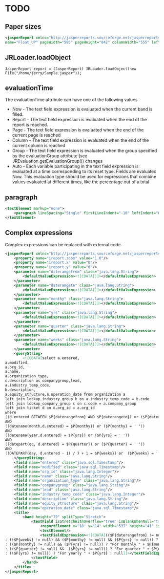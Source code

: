 # TODO

## Paper sizes

```xml
<jasperReport xmlns="http://jasperreports.sourceforge.net/jasperreports" xmlns:xsi="http://www.w3.org/2001/XMLSchema-instance" xsi:schemaLocation="http://jasperreports.sourceforge.net/jasperreports http://jasperreports.sourceforge.net/xsd/jasperreport.xsd"
name="Float_UP" pageWidth="595" pageHeight="842" columnWidth="555" leftMargin="20" rightMargin="20" topMargin="20" bottomMargin="20">
```

## JRLoader.loadObject

`JasperReport report = (JasperReport) JRLoader.loadObject(new File("/home/jerry/Sample.jasper"));`

## evaluationTime

The evaluationTime attribute can have one of the following values   

- Now - The text field expression is evaluated when the current band is filled.
- Report - The text field expression is evaluated when the end of the report is reached.
- Page - The text field expression is evaluated when the end of the current page is reached
- Column - The text field expression is evaluated when the end of the current column is reached
- Group - The text field expression is evaluated when the group specified by the evaluationGroup
          attribute (see JREvaluation.getEvaluationGroup()) changes
- Auto - Each variable participating in the text field expression is evaluated at a time
        corresponding to its reset type. Fields are evaluated Now. This evaluation type should be
        used for expressions that combine values evaluated at different times, like the percentage
        out of a total

## paragraph

```xml
<textElement markup="none">
    <paragraph lineSpacing="Single" firstLineIndent="-10" leftIndent="0" spacingBefore="0"/>
</textElement>
```


## Complex expressions

Complex expressions can be replaced with external code.  

```xml
<jasperReport xmlns="http://jasperreports.sourceforge.net/jasperreports" xmlns:xsi="http://www.w3.org/2001/XMLSchema-instance" xsi:schemaLocation="http://jasperreports.sourceforge.net/jasperreports http://jasperreports.sourceforge.net/xsd/jasperreport.xsd" name="Company Profile by Date Registered" pageWidth="595" pageHeight="842" whenNoDataType="NoDataSection" columnWidth="555" leftMargin="20" rightMargin="20" topMargin="20" bottomMargin="20" isFloatColumnFooter="true">
    <property name="ireport.zoom" value="1.0"/>
    <property name="ireport.x" value="0"/>
    <property name="ireport.y" value="0"/>
    <parameter name="daterangefrom" class="java.lang.String">
        <defaultValueExpression><![CDATA[]]></defaultValueExpression>
    </parameter>
    <parameter name="daterangeto" class="java.lang.String">
        <defaultValueExpression><![CDATA[]]></defaultValueExpression>
    </parameter>
    <parameter name="monthy" class="java.lang.String">
        <defaultValueExpression><![CDATA[]]></defaultValueExpression>
    </parameter>
    <parameter name="yrs" class="java.lang.String">
        <defaultValueExpression><![CDATA[]]></defaultValueExpression>
    </parameter>
    <parameter name="quarter" class="java.lang.String">
        <defaultValueExpression><![CDATA[]]></defaultValueExpression>
    </parameter>
    <parameter name="weeks" class="java.lang.String">
        <defaultValueExpression><![CDATA[]]></defaultValueExpression>
    </parameter>
    <queryString>
        <![CDATA[select a.entered,
a.modified,
a.org_id,
a.name,
a.organization_type,
c.description as companygroup,lead,
a.industry_temp_code,
b.description,
a.equity_structure,a.operation_date from organization a
left join lookup_industry_group b on a.industry_temp_code = b.code
left join lookup_company_group c on c.code = a.company_group
left join ticket d on d.org_id = a.org_id
where
((d.entered BETWEEN $P{daterangefrom} AND $P{daterangeto}) or ($P{daterangefrom} =' ' AND $P{daterangeto} =' '))
AND
((datename(month,d.entered) = $P{monthy}) or ($P{monthy} = ' '))
AND
((datename(year,d.entered) = $P{yrs}) or ($P{yrs} = ' '))
AND
((datepart(qq, d.entered) = $P{quarter}) or ($P{quarter} = ' '))
AND
((DATEPART(day, d.entered - 1) / 7 + 1 = $P{weeks}) or  ($P{weeks} = ' '))]]>
    </queryString>
    <field name="entered" class="java.sql.Timestamp"/>
    <field name="modified" class="java.sql.Timestamp"/>
    <field name="org_id" class="java.lang.Integer"/>
    <field name="name" class="java.lang.String"/>
    <field name="organization_type" class="java.lang.String"/>
    <field name="companygroup" class="java.lang.String"/>
    <field name="lead" class="java.lang.String"/>
    <field name="industry_temp_code" class="java.lang.Integer"/>
    <field name="description" class="java.lang.String"/>
    <field name="equity_structure" class="java.lang.String"/>
    <field name="operation_date" class="java.sql.Timestamp"/>
    <title>
        <band height="79" splitType="Stretch">
            <textField isStretchWithOverflow="true" isBlankWhenNull="true">
                <reportElement x="18" y="14" width="537" height="41" isRemoveLineWhenBlank="true"/>
                <textElement/>
                <textFieldExpression><![CDATA[(($P{daterangefrom} != null) && ($P{daterangeto} != null)) ?  "Date range from " + $P{daterangefrom} + " and " + $P{daterangeto}
: (($P{weeks} != null) && ($P{monthy} != null) && ($P{yrs} != null)) ? "For weekly " +$P{weeks} + $P{monthy} + $P{yrs}
: (($P{monthy} != null) && ($P{yrs} != null)) ? "For monthly " + $P{monthy} + $P{yrs}
: (($P{quarter} != null) &&  ($P{yrs} != null)) ? "For quarter " + $P{quarter} + $P{yrs}
: (($P{yrs} != null)) ? "For yearly " + $P{yrs} : null]]></textFieldExpression>
            </textField>
        </band>
    </title>
</jasperReport>
```
